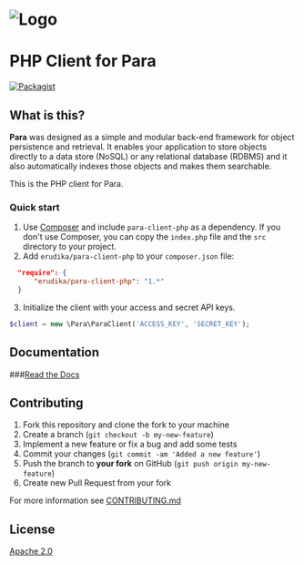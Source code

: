 ![Logo](https://s3-eu-west-1.amazonaws.com/org.paraio/para.png)
============================

# PHP Client for Para
[![Packagist](https://img.shields.io/packagist/v/erudika/para-client-php.svg)]()

## What is this?

**Para** was designed as a simple and modular back-end framework for object persistence and retrieval.
It enables your application to store objects directly to a data store (NoSQL) or any relational database (RDBMS)
and it also automatically indexes those objects and makes them searchable.

This is the PHP client for Para.

### Quick start

1. Use [Composer](https://getcomposer.org/doc/00-intro.md) and include `para-client-php` as a dependency.
If you don't use Composer, you can copy the `index.php` file and the `src` directory to your project.
2. Add `erudika/para-client-php` to your `composer.json` file:
```json
  "require": {
      "erudika/para-client-php": "1.*"
  }
```
3. Initialize the client with your access and secret API keys.
```php
$client = new \Para\ParaClient('ACCESS_KEY', 'SECRET_KEY');
```

## Documentation

###[Read the Docs](http://paraio.org/docs)

## Contributing

1. Fork this repository and clone the fork to your machine
2. Create a branch (`git checkout -b my-new-feature`)
3. Implement a new feature or fix a bug and add some tests
4. Commit your changes (`git commit -am 'Added a new feature'`)
5. Push the branch to **your fork** on GitHub (`git push origin my-new-feature`)
6. Create new Pull Request from your fork

For more information see [CONTRIBUTING.md](https://github.com/Erudika/para/blob/master/CONTRIBUTING.md)

## License
[Apache 2.0](LICENSE)
